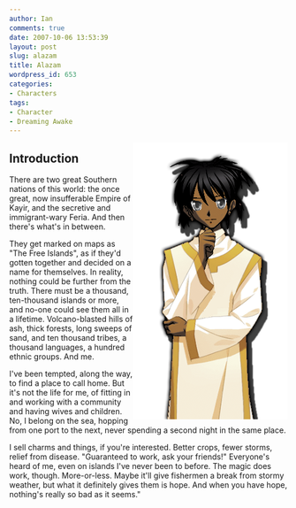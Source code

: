 ```yaml
---
author: Ian
comments: true
date: 2007-10-06 13:53:39
layout: post
slug: alazam
title: Alazam
wordpress_id: 653
categories:
- Characters
tags:
- Character
- Dreaming Awake
---
```


<p><img src="/fiction/characters/portraits/alazam.png" style="float:right" /></p>
<h2>Introduction</h2>
<div>
<p>There are two great Southern nations of this world: the once great, now insufferable Empire of Kayir, and the secretive and immigrant-wary Feria.  And then there&#039;s what&#039;s in between.</p>
<p>They get marked on maps as "The Free Islands", as if they&#039;d gotten together and decided on a name for themselves.  In reality, nothing could be further from the truth.  There must be a thousand, ten-thousand islands or more, and no-one could see them all in a lifetime.  Volcano-blasted hills of ash, thick forests, long sweeps of sand, and ten thousand tribes, a thousand languages, a hundred ethnic groups.  And me.</p>
<p>I&#039;ve been tempted, along the way, to find a place to call home.  But it&#039;s not the life for me, of fitting in and working with a community and having wives and children.  No, I belong on the sea, hopping from one port to the next, never spending a second night in the same place.</p>
<p>I sell charms and things, if you&#039;re interested.  Better crops, fewer storms, relief from disease.  "Guaranteed to work, ask your friends!"  Everyone&#039;s heard of me, even on islands I&#039;ve never been to before.  The magic does work, though.  More-or-less.  Maybe it&#039;ll give fishermen a break from stormy weather, but what it definitely gives them is hope.  And when you have hope, nothing&#039;s really so bad as it seems."</p>
</div>